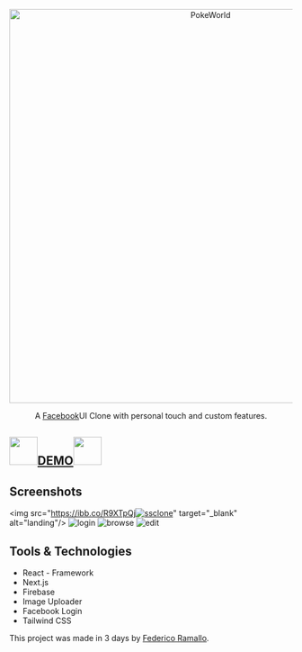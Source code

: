 <p align="center">
  <a href="https://github.com/tobiasbueschel/awesome-pokemon/">
    <img alt="PokeWorld" src="https://spng.pngfind.com/pngs/s/42-421083_download-fondo-transparente-facebook-logo-hd-png-download.png" width="700">
  </a>
</p>

<div align="center">

<p align="center">
  A <a href="https://www.facebook.com/">Facebook</a>UI Clone with personal touch and custom features.
</p>

</div>

## <img src="https://cdn.icon-icons.com/icons2/555/PNG/512/facebook_icon-icons.com_53612.png" width="50px"/><a href="https://netflix-ramallo.netlify.app/" target="_blank">DEMO</a><img src="https://cdn.icon-icons.com/icons2/555/PNG/512/facebook_icon-icons.com_53612.png" width="50px"/>
## Screenshots
<img src="https://ibb.co/R9XTpQj<a href="https://ibb.co/R9XTpQj"><img src="https://i.ibb.co/Y35B7f0/ssclone.png" alt="ssclone" border="0"></a>" target="_blank" alt="landing"/>
<img src="https://i.ibb.co/LpsZwsL/netflix-Log-In.png" target="_blank" alt="login"/>
<img src="https://i.ibb.co/988tssB/netflix-SS.png" target="_blank" alt="browse"/>
<img src="https://i.ibb.co/ySnP9ZC/edit-Profile.png" target="_blank" alt="edit"/>


## Tools & Technologies 
- React - Framework
- Next.js
- Firebase
- Image Uploader
- Facebook Login
- Tailwind CSS




This project was made in 3 days by [Federico Ramallo](https://github.com/Fede-Ramallo).